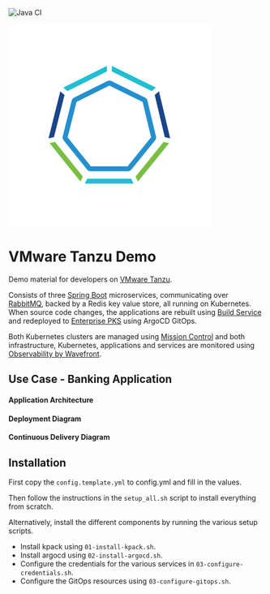 ![Java CI](https://github.com/Turbots/tanzu-demo/workflows/Java%20CI/badge.svg)

![Tanzu](tanzu-logo.png)

# VMware Tanzu Demo

Demo material for developers on [VMware Tanzu](https://tanzu.vmware.com/).

Consists of three [Spring Boot](https://spring.io) microservices, communicating over [RabbitMQ](), backed by a Redis key value store, all running on Kubernetes.
When source code changes, the applications are rebuilt using [Build Service](https://tanzu.vmware.com/build-service) and redeployed to [Enterprise PKS](https://cloud.vmware.com/vmware-enterprise-pks) using ArgoCD GitOps.

Both Kubernetes clusters are managed using [Mission Control](https://tanzu.vmware.com/mission-control) and both infrastructure, Kubernetes, applications and services are monitored using [Observability by Wavefront](https://tanzu.vmware.com/observability).

## Use Case - Banking Application

#### Application Architecture

#### Deployment Diagram

#### Continuous Delivery Diagram

## Installation

First copy the `config.template.yml` to config.yml and fill in the values.

Then follow the instructions in the `setup_all.sh` script to install everything from scratch.

Alternatively, install the different components by running the various setup scripts.

- Install kpack using `01-install-kpack.sh`.
- Install argocd using `02-install-argocd.sh`.
- Configure the credentials for the various services in `03-configure-credentials.sh`.
- Configure the GitOps resources using `03-configure-gitops.sh`.
